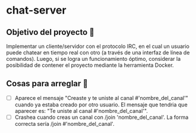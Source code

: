 # chat-server
## Objetivo del proyecto :dart:
Implementar un cliente/servidor con el protocolo IRC, en el cual un usuario puede chatear en tiempo real con otro (a través de una interfaz de línea de comandos). Luego, si se logra un funcionamiento óptimo, considerar la posibilidad de contener el proyecto mediante la herramienta Docker.

## Cosas para arreglar :hammer:
- [ ] Aparece el mensaje "Creaste y te uniste al canal #'nombre_del_canal'" cuando ya estaba creado por otro usuario. El mensaje que tendria que aparecer es: "Te uniste al canal #'nombre_del_canal'".
- [ ] Crashea cuando creas un canal con /join 'nombre_del_canal'. La forma correcta sería /join #'nombre_del_canal'.